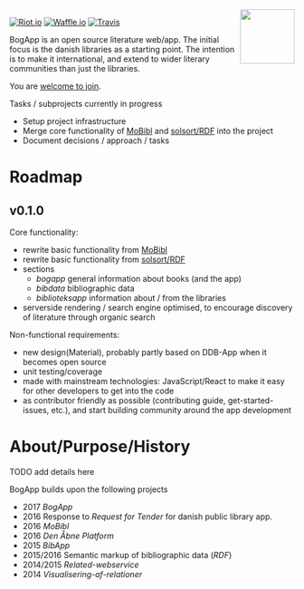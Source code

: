 <img src=http://bogapp.solsort.com/icon.png width=96 height=96 align=right>

[![Riot.io](https://img.shields.io/badge/riot.im-chat-blue.svg)](https://riot.im/app/#/room/#mobibl:matrix.org)
[![Waffle.io](https://img.shields.io/waffle/label/solsort/bogapp/in%20progress.svg)](https://waffle.io/solsort/bogapp)
[![Travis](https://img.shields.io/travis/solsort/bogapp.svg)](https://travis-ci.org/solsort/bogapp)


BogApp is an open source literature web/app. The initial focus is the danish libraries as a starting point. The intention is to make it international, and extend to wider literary communities than just the libraries.

You are [welcome to join](CONTRIBUTING.md).

Tasks / subprojects currently in progress

- Setup project infrastructure
- Merge core functionality of <a href="https://github.com/solsort/mobibl">MoBibl</a> and <a href="https://github.com/solsort/rdf">solsort/RDF</a> into the project
- Document decisions / approach / tasks


# Roadmap

## v0.1.0 

Core functionality:

- rewrite basic functionality from <a href="https://github.com/solsort/mobibl">MoBibl</a> 
- rewrite basic functionality from <a href="https://github.com/solsort/rdf">solsort/RDF</a>
- sections
    - *bogapp* general information about books (and the app)
    - *bibdata*  bibliographic data 
    - *biblioteksapp* information about / from the libraries
- serverside rendering / search engine optimised, to encourage discovery of literature through organic search

Non-functional requirements:

- new design(Material), probably partly based on DDB-App when it becomes open source
- unit testing/coverage
- made with mainstream technologies: JavaScript/React to make it easy for other developers to get into the code
- as contributor friendly as possible (contributing guide, get-started-issues, etc.), and start building community around the app development

# About/Purpose/History

TODO add details here

BogApp builds upon the following projects

- 2017 *BogApp* 
- 2016 Response to *Request for Tender* for danish public library app.
- 2016 *MoBibl*
- 2016 *Den Åbne Platform*
- 2015 *BibApp*
- 2015/2016 Semantic markup of bibliographic data (*RDF*)
- 2014/2015 *Related-webservice*
- 2014 *Visualisering-af-relationer*

